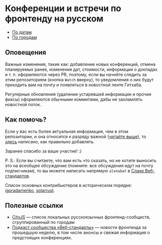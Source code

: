 # Конференции и встречи по фронтенду на русском

- [По датам](date.md)
- [По городам](city.md)

## Оповещения

Важные изменения, такие как: добавление новых конференций, отмена планируемых ранее, изменения дат, стоимости, информации о докладах и т. п. оформляются через PR, поэтому, если вы начнёте следить за этим репозиторием (кнопка `Watch` вверху), то уведомления о них будут приходить вам на почту и появляться в новостной ленте Гитхаба.

Регулярные обновления (удаление устаревшей информации и прочие фиксы) оформляются обычными коммитами, дабы не захламлять новостной поток.

## Как помочь?

Если у вас есть более актуальная информация, чем в этом репозитории, и она относится к разряду важной ([читайте выше](#Оповещения)), то [здесь](CONTRIBUTING.md) написано, как правильно добавлять.

Заранее спасибо за ваше участие! :)

P. S.: Если вы считаете, что вам есть что сказать, но не хотите выносить это на всеобщее обсуждение (помните: все обсуждения идут на почту подписчикам), то вы можете написать напрямую `alenabat` в [Слаке Веб-стандартов](http://slack.web-standards.ru).

Список основных контрибьютеров в историческом порядке: [igoradamenko](http://github.com/igoradamenko), [solarrust](http://github.com/solarrust).

## Полезные ссылки

- [CityJS](https://github.com/web-standards-ru/cityjs-list) — список локальных русскоязычных фронтенд-сообществ, сгруппированный по городам
- [Подкаст сообщества «Веб-стандарты»](https://soundcloud.com/web-standards) — новости фронтенда за прошедшую неделю, в том числе анонсы и свежая информация о предстоящих конференциях.

